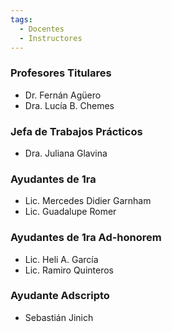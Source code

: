 ```yaml
---
tags:
  - Docentes
  - Instructores
---
```


### Profesores Titulares

* Dr. Fernán Agüero
* Dra. Lucía B. Chemes

### Jefa de Trabajos Prácticos
* Dra. Juliana Glavina

### Ayudantes de 1ra
* Lic. Mercedes Didier Garnham
* Lic. Guadalupe Romer

### Ayudantes de 1ra Ad-honorem
* Lic. Heli A. García
* Lic. Ramiro Quinteros

### Ayudante Adscripto
* Sebastián Jinich


